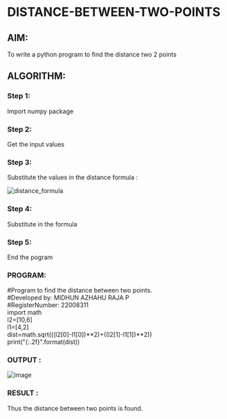 # DISTANCE-BETWEEN-TWO-POINTS

## AIM:

To write a python program to find the distance two 2 points

## ALGORITHM:

### Step 1: 

Import numpy package

### Step 2: 

Get the input values

### Step 3: 

Substitute the values in the distance formula :

![distance_formula](https://user-images.githubusercontent.com/118054670/211180587-a281ecbe-b7af-4835-a5d0-5ea3304577a7.png)

### Step 4: 

Substitute in the formula 

### Step 5: 

End the pogram

### PROGRAM:

#Program to find the distance between two points.  
#Developed by: MIDHUN AZHAHU RAJA P  
#RegisterNumber: 22008311   
import math  
l2=[10,6]  
l1=[4,2]  
dist=math.sqrt(((l2[0]-l1[0])**2)+((l2[1]-l1[1])**2))  
print("{:.2f}".format(dist))  

### OUTPUT :

![image](https://user-images.githubusercontent.com/118054670/211180523-cc10e368-8a71-4020-8c5c-b735725f4c01.png)

### RESULT  :

Thus the distance between two points is found.

